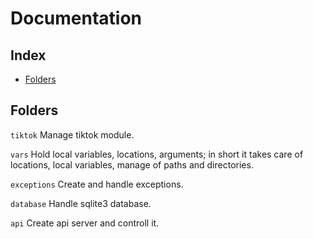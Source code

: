 <h1>Documentation</h1>

## Index
* [Folders](#folders)


## Folders
`tiktok`
Manage tiktok module.

`vars`
Hold local variables, locations, arguments; in short it takes care of locations, local variables, manage of paths and directories.

`exceptions`
Create and handle exceptions.


`database`
Handle sqlite3 database.

`api`
Create api server and controll it.
